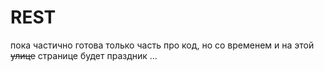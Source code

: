 # REST

пока частично готова только часть про код, но со временем и на этой ~~улице~~ странице будет праздник ...

